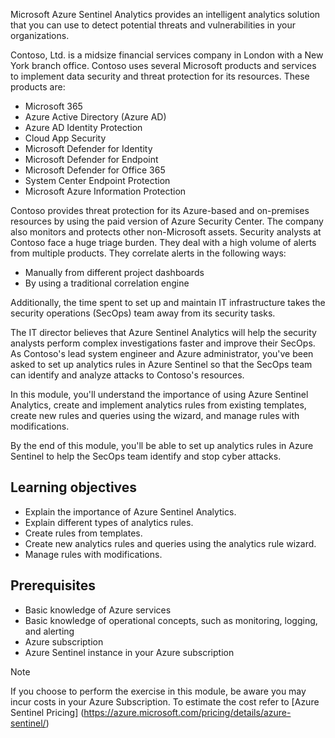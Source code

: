 Microsoft Azure Sentinel Analytics provides an intelligent analytics solution that you can use to detect potential threats and vulnerabilities in your organizations.

Contoso, Ltd. is a midsize financial services company in London with a New York branch office. Contoso uses several Microsoft products and services to implement data security and threat protection for its resources. These products are:

- Microsoft 365
- Azure Active Directory (Azure AD)
- Azure AD Identity Protection
- Cloud App Security
- Microsoft Defender for Identity
- Microsoft Defender for Endpoint
- Microsoft Defender for Office 365
- System Center Endpoint Protection
- Microsoft Azure Information Protection

Contoso provides threat protection for its Azure-based and on-premises resources by using the paid version of Azure Security Center. The company also monitors and protects other non-Microsoft assets.
Security analysts at Contoso face a huge triage burden. They deal with a high volume of alerts from multiple products. They correlate alerts in the following ways:

- Manually from different project dashboards
- By using a traditional correlation engine

Additionally, the time spent to set up and maintain IT infrastructure takes the security operations (SecOps) team away from its security tasks.

The IT director believes that Azure Sentinel Analytics will help the security analysts perform complex investigations faster and improve their SecOps. As Contoso's lead system engineer and Azure administrator, you've been asked to set up analytics rules in Azure Sentinel so that the SecOps team can identify and analyze attacks to Contoso's resources.

In this module, you'll understand the importance of using Azure Sentinel Analytics, create and implement analytics rules from existing templates, create new rules and queries using the wizard, and manage rules with modifications.

By the end of this module, you'll be able to set up analytics rules in Azure Sentinel to help the SecOps team identify and stop cyber attacks.

## Learning objectives

- Explain the importance of Azure Sentinel Analytics.
- Explain different types of analytics rules.
- Create rules from templates.
- Create new analytics rules and queries using the analytics rule wizard.
- Manage rules with modifications.

## Prerequisites

- Basic knowledge of Azure services
- Basic knowledge of operational concepts, such as monitoring, logging, and alerting
- Azure subscription
- Azure Sentinel instance in your Azure subscription

> [!NOTE]
> If you choose to perform the exercise in this module, be aware you may incur costs in your Azure Subscription. To estimate the cost refer to [Azure Sentinel Pricing] (<https://azure.microsoft.com/pricing/details/azure-sentinel/>)
